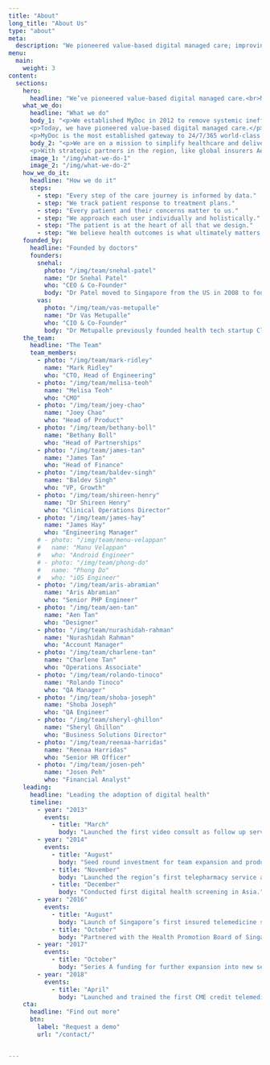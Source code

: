 ```yaml
---
title: "About"
long_title: "About Us"
type: "about"
meta:
  description: "We pioneered value-based digital managed care; improving patient engagement levels and reducing cost of healthcare for employers and insurers in Asia."
menu:
  main:
    weight: 3
content:
  sections:
    hero:
      headline: "We’ve pioneered value-based digital managed care.<br>MyDoc is Asia’s gateway to 24/7/365 world-class coordinated outpatient care."
    what_we_do:
      headline: "What we do"
      body_1: "<p>We established MyDoc in 2012 to remove systemic inefficiencies which are causing pandemic issues for patients, healthcare providers, health insurers, employers and governments around the world.</p>
      <p>Today, we have pioneered value-based digital managed care.</p>
      <p>MyDoc is the most established gateway to 24/7/365 world-class coordinated outpatient care. Our fully integrated online-to-offline platform streamlines all aspects of primary healthcare into one easy-to-use solution connecting patients to doctors, pharmacies, diagnostic laboratories, clinical-grade health trackers, Fortune 500 and SME employers, and insurers.</p>"
      body_2: "<p>We are on a mission to simplify healthcare and deliver beautifully simple patient experiences that improve health outcomes at lower costs. So the business of getting well and staying well becomes simpler.</p>
      <p>With strategic partners in the region, like global insurers Aetna, AIA and Cigna, the region’s network of healthcare providers like Fullerton, MHC, IHP and Acumed, leading regional pharmacy chains like Guardian Pharmacy and technology partners Omron we continue to innovate to make a difference in healthcare.</p>"
      image_1: "/img/what-we-do-1"
      image_2: "/img/what-we-do-2"
    how_we_do_it:
      headline: "How we do it"
      steps:
        - step: "Every step of the care journey is informed by data."
        - step: "We track patient response to treatment plans."
        - step: "Every patient and their concerns matter to us."
        - step: "We approach each user individually and holistically."
        - step: "The patient is at the heart of all that we design."
        - step: "We believe health outcomes is what ultimately matters."
    founded_by:
      headline: "Founded by doctors"
      founders:
        snehal:
          photo: "/img/team/snehal-patel"
          name: "Dr Snehal Patel"
          who: "CEO & Co-Founder"
          body: "Dr Patel moved to Singapore from the US in 2008 to found and lead the healthcare team at the Chandler Corporation, a multi-billion dollar investment fund. Prior to practising law at Cravath, Swaine & Moore, LLP in New York, Dr Patel received an MD and a JD from Columbia University and served as a Clinical Fellow at the Harvard Medical School."
        vas:
          photo: "/img/team/vas-metupalle"
          name: "Dr Vas Metupalle"
          who: "CIO & Co-Founder"
          body: "Dr Metupalle previously founded health tech startup Clarity Radiology, which now provides teleradiology services throughout SEA. A Singaporean, Dr Metupalle obtained an MBBS from King's College London and returned to work for SingHealth, including a three-year stint in diagnostic radiology at the Singapore General Hospital."
    the_team:
      headline: "The Team"
      team_members:
        - photo: "/img/team/mark-ridley"
          name: "Mark Ridley"
          who: "CTO, Head of Engineering"
        - photo: "/img/team/melisa-teoh"
          name: "Melisa Teoh"
          who: "CMO"
        - photo: "/img/team/joey-chao"
          name: "Joey Chao"
          who: "Head of Product"
        - photo: "/img/team/bethany-boll"
          name: "Bethany Boll"
          who: "Head of Partnerships"
        - photo: "/img/team/james-tan"
          name: "James Tan"
          who: "Head of Finance"
        - photo: "/img/team/baldev-singh"
          name: "Baldev Singh"
          who: "VP, Growth"
        - photo: "/img/team/shireen-henry"
          name: "Dr Shireen Henry"
          who: "Clinical Operations Director"
        - photo: "/img/team/james-hay"
          name: "James Hay"
          who: "Engineering Manager"
        # - photo: "/img/team/menu-velappan"
        #   name: "Manu Velappan"
        #   who: "Android Engineer"
        # - photo: "/img/team/phong-do"
        #   name: "Phong Do"
        #   who: "iOS Engineer"
        - photo: "/img/team/aris-abramian"
          name: "Aris Abramian"
          who: "Senior PHP Engineer"
        - photo: "/img/team/aen-tan"
          name: "Aen Tan"
          who: "Designer"
        - photo: "/img/team/nurashidah-rahman"
          name: "Nurashidah Rahman"
          who: "Account Manager"
        - photo: "/img/team/charlene-tan"
          name: "Charlene Tan"
          who: "Operations Associate"
        - photo: "/img/team/rolando-tinoco"
          name: "Rolando Tinoco"
          who: "QA Manager"
        - photo: "/img/team/shoba-joseph"
          name: "Shoba Joseph"
          who: "QA Engineer"
        - photo: "/img/team/sheryl-ghillon"
          name: "Sheryl Ghillon"
          who: "Business Solutions Director"
        - photo: "/img/team/reenaa-harridas"
          name: "Reenaa Harridas"
          who: "Senior HR Officer"
        - photo: "/img/team/josen-peh"
          name: "Josen Peh"
          who: "Financial Analyst"
    leading:
      headline: "Leading the adoption of digital health"
      timeline:
        - year: "2013"
          events:
            - title: "March"
              body: "Launched the first video consult as follow up service to first in-clinic consult."
        - year: "2014"
          events:
            - title: "August"
              body: "Seed round investment for team expansion and product roll-out."
            - title: "November"
              body: "Launched the region’s first telepharmacy service and public digital community health programme with Guardian Pharmacy, Singapore’s largest pharmacy group"
            - title: "December"
              body: "Conducted first digital health screening in Asia."
        - year: "2016"
          events:
            - title: "August"
              body: "Launch of Singapore’s first insured telemedicine service with AXA Insurance."
            - title: "October"
              body: "Partnered with the Health Promotion Board of Singapore for country-wide corporate health screening programme for SMEs."
        - year: "2017"
          events:
            - title: "October"
              body: "Series A funding for further expansion into new segments and markets"
        - year: "2018"
          events:
            - title: "April"
              body: "Launched and trained the first CME credit telemedicine course for the Singapore Medical Association"
    cta:
      headline: "Find out more"
      btn:
        label: "Request a demo"
        url: "/contact/"


---
```

